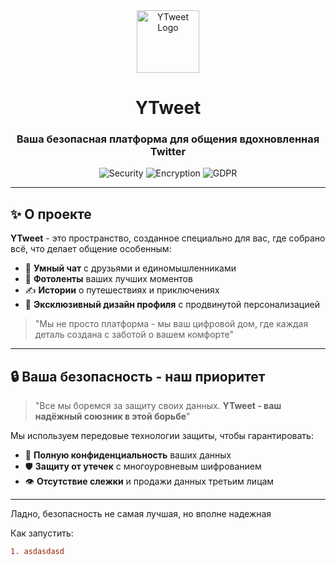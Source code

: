 <div align="center">
  <img src="https://www.shutterstock.com/image-vector/bird-falcon-circle-frame-logo-600nw-2488485751.jpg" width="100" alt="YTweet Logo"/>
  <h1>YTweet</h1>
  <h3>Ваша безопасная платформа для общения вдохновленная Twitter</h3>
  
  <p>
    <img src="https://img.shields.io/badge/безопасность-100%25-brightgreen" alt="Security"/>
    <img src="https://img.shields.io/badge/шифрование-AES--256-blue" alt="Encryption"/>
    <img src="https://img.shields.io/badge/конфиденциальность-GDPR-compliant" alt="GDPR"/>
  </p>
</div>

---

## ✨ О проекте
**YTweet** - это пространство, созданное специально для вас, где собрано всё, что делает общение особенным:

- 💬 **Умный чат** с друзьями и единомышленниками
- 📸 **Фотоленты** ваших лучших моментов
- ✍️ **Истории** о путешествиях и приключениях
- 🎨 **Эксклюзивный дизайн профиля** с продвинутой персонализацией

> "Мы не просто платформа - мы ваш цифровой дом, где каждая деталь создана с заботой о вашем комфорте"

---

## 🔒 Ваша безопасность - наш приоритет

> "Все мы боремся за защиту своих данных. **YTweet - ваш надёжный союзник в этой борьбе**"

Мы используем передовые технологии защиты, чтобы гарантировать:
- 🔐 **Полную конфиденциальность** ваших данных
- 🛡 **Защиту от утечек** с многоуровневым шифрованием
- 👁 **Отсутствие слежки** и продажи данных третьим лицам

---
Ладно, безопасность не самая лучшая, но вполне надежная

Как запустить:
```diff
1. asdasdasd
```

